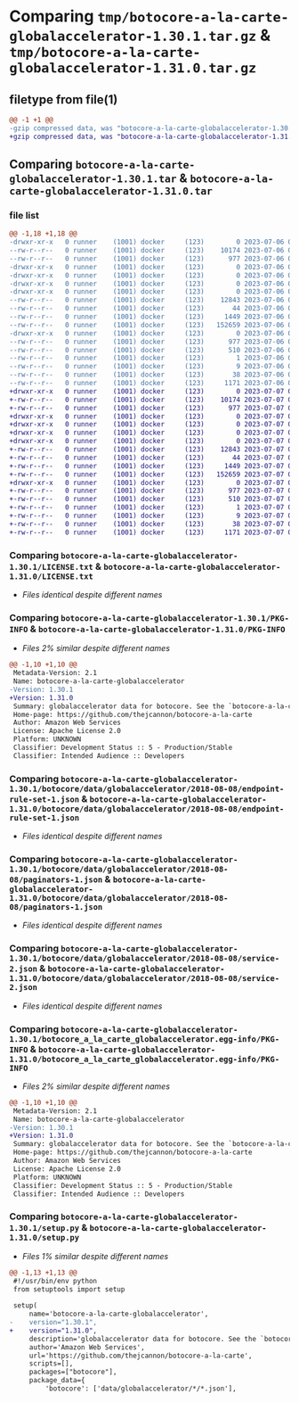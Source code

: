 # Comparing `tmp/botocore-a-la-carte-globalaccelerator-1.30.1.tar.gz` & `tmp/botocore-a-la-carte-globalaccelerator-1.31.0.tar.gz`

## filetype from file(1)

```diff
@@ -1 +1 @@
-gzip compressed data, was "botocore-a-la-carte-globalaccelerator-1.30.1.tar", last modified: Thu Jul  6 01:44:59 2023, max compression
+gzip compressed data, was "botocore-a-la-carte-globalaccelerator-1.31.0.tar", last modified: Fri Jul  7 01:43:49 2023, max compression
```

## Comparing `botocore-a-la-carte-globalaccelerator-1.30.1.tar` & `botocore-a-la-carte-globalaccelerator-1.31.0.tar`

### file list

```diff
@@ -1,18 +1,18 @@
-drwxr-xr-x   0 runner    (1001) docker     (123)        0 2023-07-06 01:44:59.046708 botocore-a-la-carte-globalaccelerator-1.30.1/
--rw-r--r--   0 runner    (1001) docker     (123)    10174 2023-07-06 01:44:58.000000 botocore-a-la-carte-globalaccelerator-1.30.1/LICENSE.txt
--rw-r--r--   0 runner    (1001) docker     (123)      977 2023-07-06 01:44:59.046708 botocore-a-la-carte-globalaccelerator-1.30.1/PKG-INFO
-drwxr-xr-x   0 runner    (1001) docker     (123)        0 2023-07-06 01:44:59.042708 botocore-a-la-carte-globalaccelerator-1.30.1/botocore/
-drwxr-xr-x   0 runner    (1001) docker     (123)        0 2023-07-06 01:44:59.042708 botocore-a-la-carte-globalaccelerator-1.30.1/botocore/data/
-drwxr-xr-x   0 runner    (1001) docker     (123)        0 2023-07-06 01:44:59.042708 botocore-a-la-carte-globalaccelerator-1.30.1/botocore/data/globalaccelerator/
-drwxr-xr-x   0 runner    (1001) docker     (123)        0 2023-07-06 01:44:59.046708 botocore-a-la-carte-globalaccelerator-1.30.1/botocore/data/globalaccelerator/2018-08-08/
--rw-r--r--   0 runner    (1001) docker     (123)    12843 2023-07-06 01:44:40.000000 botocore-a-la-carte-globalaccelerator-1.30.1/botocore/data/globalaccelerator/2018-08-08/endpoint-rule-set-1.json
--rw-r--r--   0 runner    (1001) docker     (123)       44 2023-07-06 01:44:40.000000 botocore-a-la-carte-globalaccelerator-1.30.1/botocore/data/globalaccelerator/2018-08-08/examples-1.json
--rw-r--r--   0 runner    (1001) docker     (123)     1449 2023-07-06 01:44:40.000000 botocore-a-la-carte-globalaccelerator-1.30.1/botocore/data/globalaccelerator/2018-08-08/paginators-1.json
--rw-r--r--   0 runner    (1001) docker     (123)   152659 2023-07-06 01:44:40.000000 botocore-a-la-carte-globalaccelerator-1.30.1/botocore/data/globalaccelerator/2018-08-08/service-2.json
-drwxr-xr-x   0 runner    (1001) docker     (123)        0 2023-07-06 01:44:59.046708 botocore-a-la-carte-globalaccelerator-1.30.1/botocore_a_la_carte_globalaccelerator.egg-info/
--rw-r--r--   0 runner    (1001) docker     (123)      977 2023-07-06 01:44:59.000000 botocore-a-la-carte-globalaccelerator-1.30.1/botocore_a_la_carte_globalaccelerator.egg-info/PKG-INFO
--rw-r--r--   0 runner    (1001) docker     (123)      510 2023-07-06 01:44:59.000000 botocore-a-la-carte-globalaccelerator-1.30.1/botocore_a_la_carte_globalaccelerator.egg-info/SOURCES.txt
--rw-r--r--   0 runner    (1001) docker     (123)        1 2023-07-06 01:44:59.000000 botocore-a-la-carte-globalaccelerator-1.30.1/botocore_a_la_carte_globalaccelerator.egg-info/dependency_links.txt
--rw-r--r--   0 runner    (1001) docker     (123)        9 2023-07-06 01:44:59.000000 botocore-a-la-carte-globalaccelerator-1.30.1/botocore_a_la_carte_globalaccelerator.egg-info/top_level.txt
--rw-r--r--   0 runner    (1001) docker     (123)       38 2023-07-06 01:44:59.046708 botocore-a-la-carte-globalaccelerator-1.30.1/setup.cfg
--rw-r--r--   0 runner    (1001) docker     (123)     1171 2023-07-06 01:44:58.000000 botocore-a-la-carte-globalaccelerator-1.30.1/setup.py
+drwxr-xr-x   0 runner    (1001) docker     (123)        0 2023-07-07 01:43:49.507236 botocore-a-la-carte-globalaccelerator-1.31.0/
+-rw-r--r--   0 runner    (1001) docker     (123)    10174 2023-07-07 01:43:49.000000 botocore-a-la-carte-globalaccelerator-1.31.0/LICENSE.txt
+-rw-r--r--   0 runner    (1001) docker     (123)      977 2023-07-07 01:43:49.507236 botocore-a-la-carte-globalaccelerator-1.31.0/PKG-INFO
+drwxr-xr-x   0 runner    (1001) docker     (123)        0 2023-07-07 01:43:49.507236 botocore-a-la-carte-globalaccelerator-1.31.0/botocore/
+drwxr-xr-x   0 runner    (1001) docker     (123)        0 2023-07-07 01:43:49.507236 botocore-a-la-carte-globalaccelerator-1.31.0/botocore/data/
+drwxr-xr-x   0 runner    (1001) docker     (123)        0 2023-07-07 01:43:49.507236 botocore-a-la-carte-globalaccelerator-1.31.0/botocore/data/globalaccelerator/
+drwxr-xr-x   0 runner    (1001) docker     (123)        0 2023-07-07 01:43:49.507236 botocore-a-la-carte-globalaccelerator-1.31.0/botocore/data/globalaccelerator/2018-08-08/
+-rw-r--r--   0 runner    (1001) docker     (123)    12843 2023-07-07 01:43:28.000000 botocore-a-la-carte-globalaccelerator-1.31.0/botocore/data/globalaccelerator/2018-08-08/endpoint-rule-set-1.json
+-rw-r--r--   0 runner    (1001) docker     (123)       44 2023-07-07 01:43:28.000000 botocore-a-la-carte-globalaccelerator-1.31.0/botocore/data/globalaccelerator/2018-08-08/examples-1.json
+-rw-r--r--   0 runner    (1001) docker     (123)     1449 2023-07-07 01:43:28.000000 botocore-a-la-carte-globalaccelerator-1.31.0/botocore/data/globalaccelerator/2018-08-08/paginators-1.json
+-rw-r--r--   0 runner    (1001) docker     (123)   152659 2023-07-07 01:43:28.000000 botocore-a-la-carte-globalaccelerator-1.31.0/botocore/data/globalaccelerator/2018-08-08/service-2.json
+drwxr-xr-x   0 runner    (1001) docker     (123)        0 2023-07-07 01:43:49.507236 botocore-a-la-carte-globalaccelerator-1.31.0/botocore_a_la_carte_globalaccelerator.egg-info/
+-rw-r--r--   0 runner    (1001) docker     (123)      977 2023-07-07 01:43:49.000000 botocore-a-la-carte-globalaccelerator-1.31.0/botocore_a_la_carte_globalaccelerator.egg-info/PKG-INFO
+-rw-r--r--   0 runner    (1001) docker     (123)      510 2023-07-07 01:43:49.000000 botocore-a-la-carte-globalaccelerator-1.31.0/botocore_a_la_carte_globalaccelerator.egg-info/SOURCES.txt
+-rw-r--r--   0 runner    (1001) docker     (123)        1 2023-07-07 01:43:49.000000 botocore-a-la-carte-globalaccelerator-1.31.0/botocore_a_la_carte_globalaccelerator.egg-info/dependency_links.txt
+-rw-r--r--   0 runner    (1001) docker     (123)        9 2023-07-07 01:43:49.000000 botocore-a-la-carte-globalaccelerator-1.31.0/botocore_a_la_carte_globalaccelerator.egg-info/top_level.txt
+-rw-r--r--   0 runner    (1001) docker     (123)       38 2023-07-07 01:43:49.507236 botocore-a-la-carte-globalaccelerator-1.31.0/setup.cfg
+-rw-r--r--   0 runner    (1001) docker     (123)     1171 2023-07-07 01:43:49.000000 botocore-a-la-carte-globalaccelerator-1.31.0/setup.py
```

### Comparing `botocore-a-la-carte-globalaccelerator-1.30.1/LICENSE.txt` & `botocore-a-la-carte-globalaccelerator-1.31.0/LICENSE.txt`

 * *Files identical despite different names*

### Comparing `botocore-a-la-carte-globalaccelerator-1.30.1/PKG-INFO` & `botocore-a-la-carte-globalaccelerator-1.31.0/PKG-INFO`

 * *Files 2% similar despite different names*

```diff
@@ -1,10 +1,10 @@
 Metadata-Version: 2.1
 Name: botocore-a-la-carte-globalaccelerator
-Version: 1.30.1
+Version: 1.31.0
 Summary: globalaccelerator data for botocore. See the `botocore-a-la-carte` package for more info.
 Home-page: https://github.com/thejcannon/botocore-a-la-carte
 Author: Amazon Web Services
 License: Apache License 2.0
 Platform: UNKNOWN
 Classifier: Development Status :: 5 - Production/Stable
 Classifier: Intended Audience :: Developers
```

### Comparing `botocore-a-la-carte-globalaccelerator-1.30.1/botocore/data/globalaccelerator/2018-08-08/endpoint-rule-set-1.json` & `botocore-a-la-carte-globalaccelerator-1.31.0/botocore/data/globalaccelerator/2018-08-08/endpoint-rule-set-1.json`

 * *Files identical despite different names*

### Comparing `botocore-a-la-carte-globalaccelerator-1.30.1/botocore/data/globalaccelerator/2018-08-08/paginators-1.json` & `botocore-a-la-carte-globalaccelerator-1.31.0/botocore/data/globalaccelerator/2018-08-08/paginators-1.json`

 * *Files identical despite different names*

### Comparing `botocore-a-la-carte-globalaccelerator-1.30.1/botocore/data/globalaccelerator/2018-08-08/service-2.json` & `botocore-a-la-carte-globalaccelerator-1.31.0/botocore/data/globalaccelerator/2018-08-08/service-2.json`

 * *Files identical despite different names*

### Comparing `botocore-a-la-carte-globalaccelerator-1.30.1/botocore_a_la_carte_globalaccelerator.egg-info/PKG-INFO` & `botocore-a-la-carte-globalaccelerator-1.31.0/botocore_a_la_carte_globalaccelerator.egg-info/PKG-INFO`

 * *Files 2% similar despite different names*

```diff
@@ -1,10 +1,10 @@
 Metadata-Version: 2.1
 Name: botocore-a-la-carte-globalaccelerator
-Version: 1.30.1
+Version: 1.31.0
 Summary: globalaccelerator data for botocore. See the `botocore-a-la-carte` package for more info.
 Home-page: https://github.com/thejcannon/botocore-a-la-carte
 Author: Amazon Web Services
 License: Apache License 2.0
 Platform: UNKNOWN
 Classifier: Development Status :: 5 - Production/Stable
 Classifier: Intended Audience :: Developers
```

### Comparing `botocore-a-la-carte-globalaccelerator-1.30.1/setup.py` & `botocore-a-la-carte-globalaccelerator-1.31.0/setup.py`

 * *Files 1% similar despite different names*

```diff
@@ -1,13 +1,13 @@
 #!/usr/bin/env python
 from setuptools import setup
 
 setup(
     name='botocore-a-la-carte-globalaccelerator',
-    version="1.30.1",
+    version="1.31.0",
     description='globalaccelerator data for botocore. See the `botocore-a-la-carte` package for more info.',
     author='Amazon Web Services',
     url='https://github.com/thejcannon/botocore-a-la-carte',
     scripts=[],
     packages=["botocore"],
     package_data={
         'botocore': ['data/globalaccelerator/*/*.json'],
```

